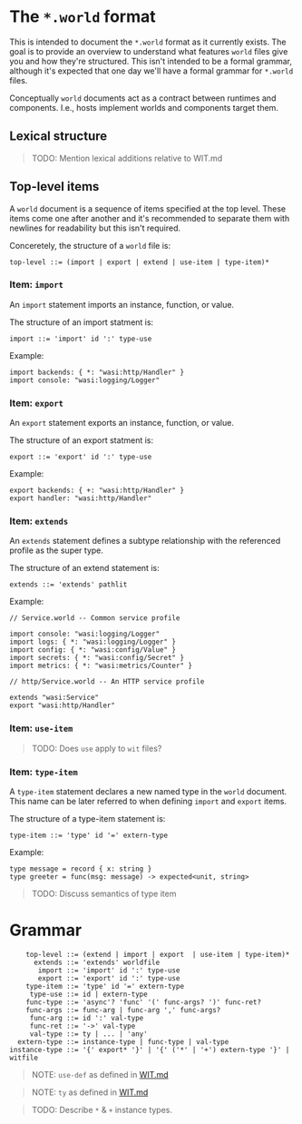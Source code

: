 # The `*.world` format

This is intended to document the `*.world` format as it currently exists. The goal is to provide an overview to understand what features `world` files give you and how they're structured. This isn't intended to be a formal grammar, although it's expected that one day we'll have a formal grammar for `*.world` files.

Conceptually `world` documents act as a contract between runtimes and components. I.e., hosts implement worlds and components target them.

## Lexical structure

> TODO: Mention lexical additions relative to WIT.md

## Top-level items

A `world` document is a sequence of items specified at the top level. These items come one after another and it's recommended to separate them with newlines for readability but  this isn't required.

Conceretely, the structure of a `world` file is:

```
top-level ::= (import | export | extend | use-item | type-item)*
```

### Item: `import`

An `import` statement imports an instance, function, or value.

The structure of an import statment is:

```
import ::= 'import' id ':' type-use
```

Example:

```world
import backends: { *: "wasi:http/Handler" }
import console: "wasi:logging/Logger"
```

### Item: `export`

An `export` statement exports an instance, function, or value.

The structure of an export statment is:

```
export ::= 'export' id ':' type-use
```

Example:

```world
export backends: { +: "wasi:http/Handler" }
export handler: "wasi:http/Handler"
```

### Item: `extends`

An `extends` statement defines a subtype relationship with the referenced profile as the super type.

The structure of an extend statement is:

```
extends ::= 'extends' pathlit
```

Example:

```world
// Service.world -- Common service profile

import console: "wasi:logging/Logger"
import logs: { *: "wasi:logging/Logger" }
import config: { *: "wasi:config/Value" }
import secrets: { *: "wasi:config/Secret" }
import metrics: { *: "wasi:metrics/Counter" }

```

```world
// http/Service.world -- An HTTP service profile

extends "wasi:Service"
export "wasi:http/Handler"
```

### Item: `use-item`

> TODO: Does `use` apply to `wit` files?

### Item: `type-item`

A `type-item` statement declares a new named type in the `world` document. This name can be later referred to when defining `import` and `export` items. 

The structure of a type-item statement is:

```
type-item ::= 'type' id '=' extern-type
```

Example:

```world
type message = record { x: string }
type greeter = func(msg: message) -> expected<unit, string>
```

> TODO: Discuss semantics of type item

# Grammar
```
    top-level ::= (extend | import | export  | use-item | type-item)*
      extends ::= 'extends' worldfile
       import ::= 'import' id ':' type-use
       export ::= 'export' id ':' type-use
    type-item ::= 'type' id '=' extern-type
     type-use ::= id | extern-type
    func-type ::= 'async'? 'func' '(' func-args? ')' func-ret?
    func-args ::= func-arg | func-arg ',' func-args?
     func-arg ::= id ':' val-type
     func-ret ::= '->' val-type
     val-type ::= ty | ... | 'any'
  extern-type ::= instance-type | func-type | val-type
instance-type ::= '{' export* '}' | '{' ('*' | '+') extern-type '}' | witfile
```

> NOTE: `use-def` as defined in [WIT.md](https://github.com/bytecodealliance/wit-bindgen/blob/main/WIT.md#item-use)

> NOTE: `ty` as defined in [WIT.md](https://github.com/bytecodealliance/wit-bindgen/blob/main/WIT.md#item-ty)

> TODO: Describe `*` & `+` instance types.